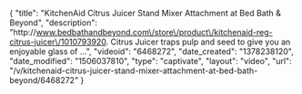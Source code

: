 {
    "title": "KitchenAid Citrus Juicer Stand Mixer Attachment at Bed Bath & Beyond",
    "description": "http:\/\/www.bedbathandbeyond.com\/store\/product\/kitchenaid-reg-citrus-juicer\/1010793920. Citrus Juicer traps pulp and seed to give you an enjoyable glass of ...",
    "videoid": "6468272",
    "date_created": "1378238120",
    "date_modified": "1506037810",
    "type": "captivate",
    "layout": "video",
    "url": "\/v\/kitchenaid-citrus-juicer-stand-mixer-attachment-at-bed-bath-beyond\/6468272"
}